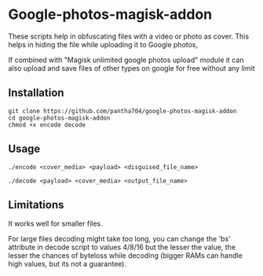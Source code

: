 # Google-photos-magisk-addon

These scripts help in obfuscating files with a video or photo as cover.
This helps in hiding the file while uploading it to Google photos,

If combined with "Magisk unlimited google photos upload" module
it can also upload and save files of other types on google for free without any limit


## Installation

```
git clone https://github.com/pantha704/google-photos-magisk-addon
cd google-photos-magisk-addon
chmod +x encode decode
```


## Usage

```
./encode <cover_media> <payload> <disguised_file_name>
```
```
./decode <payload> <cover_media> <output_file_name>
```


## Limitations

It works well for smaller files.

For large files decoding might take too long,
you can change the 'bs' attribute in decode script to values 4/8/16 but the lesser the value, the lesser the chances of byteloss while decoding (bigger RAMs can handle high values, but its not a guarantee).
